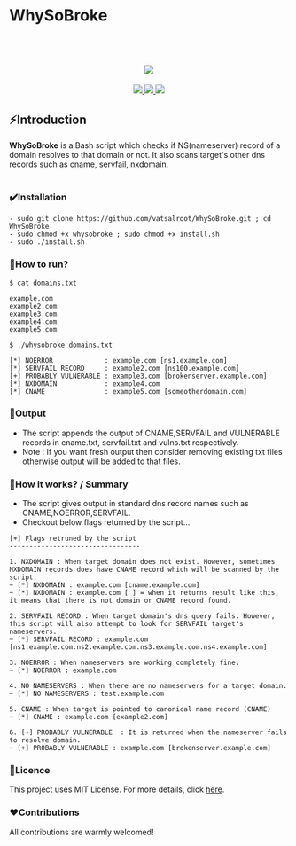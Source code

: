 # WhySoBroke 


<h1 align="center">
<br>
<img src=https://github.com/vatsalroot/whysobroke/blob/main/wsb.png>
</h1>


<p align="center">
<a href="https://github.com/vatsalroot/whysobroke/blob/main/LICENSE"><img src="https://img.shields.io/badge/license-MIT-red.svg"> </a>
<a href="https://www.gnu.org/software/bash"><img src="https://img.shields.io/badge/Made%20with-Bash-1f425f.svg"> </a>
<a href="https://github.com/vatsalroot/whysobroke/issues"><img src="https://img.shields.io/badge/contributions-welcome-brightgreen.svg?style=flat"></a>
</p>


## ⚡Introduction 

<b>WhySoBroke</b> is a Bash script which checks if NS(nameserver) record of a domain resolves to that domain or not. It also scans target's other dns records such as cname, servfail, nxdomain.  
<br>  

### ✔️Installation
  
```
- sudo git clone https://github.com/vatsalroot/WhySoBroke.git ; cd WhySoBroke
- sudo chmod +x whysobroke ; sudo chmod +x install.sh
- sudo ./install.sh
```
  
### 🚀How to run?


```
$ cat domains.txt
  
example.com
example2.com
example3.com
example4.com 
example5.com

$ ./whysobroke domains.txt

[*] NOERROR             : example.com [ns1.example.com]
[*] SERVFAIL RECORD     : example2.com [ns100.example.com]
[+] PROBABLY VULNERABLE : example3.com [brokenserver.example.com] 
[*] NXDOMAIN            : example4.com  
[*] CNAME               : example5.com [someotherdomain.com]   
```  

### 📁Output

- The script appends the output of CNAME,SERVFAIL and VULNERABLE records in cname.txt, servfail.txt and vulns.txt respectively. 
- Note : If you want fresh output then consider removing existing txt files otherwise output will be added to that files.

### 📌How it works? / Summary

- The script gives output in standard dns record names such as CNAME,NOERROR,SERVFAIL. 
- Checkout below flags returned by the script...

```
[+] Flags retruned by the script
---------------------------------

1. NXDOMAIN : When target domain does not exist. However, sometimes NXDOMAIN records does have CNAME record which will be scanned by the script.
~ [*] NXDOMAIN : example.com [cname.example.com]
~ [*] NXDOMAIN : example.com [ ] = when it returns result like this, it means that there is not domain or CNAME record found.

2. SERVFAIL RECORD : When target domain's dns query fails. However, this script will also attempt to look for SERVFAIL target's nameservers.
~ [*] SERVFAIL RECORD : example.com [ns1.example.com.ns2.example.com.ns3.example.com.ns4.example.com]
 
3. NOERROR : When nameservers are working completely fine. 
~ [*] NOERROR : example.com   
 
4. NO NAMESERVERS : When there are no nameservers for a target domain.
~ [*] NO NAMESERVERS : test.example.com
 
5. CNAME : When target is pointed to canonical name record (CNAME)
~ [*] CNAME : example.com [example2.com]

6. [+] PROBABLY VULNERABLE  : It is returned when the nameserver fails to resolve domain.
~ [+] PROBABLY VULNERABLE : example.com [brokenserver.example.com]
```

### 📃Licence

This project uses MIT License. For more details, click [here](https://github.com/vatsalroot/WhySoBroke/blob/main/LICENSE).


### ❤️Contributions 

All contributions are warmly welcomed!
